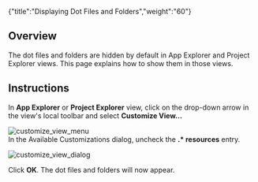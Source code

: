 {"title":"Displaying Dot Files and Folders","weight":"60"} 

## Overview

The dot files and folders are hidden by default in App Explorer and Project Explorer views. This page explains how to show them in those views.

## Instructions

In **App Explorer** or **Project Explorer** view, click on the drop-down arrow in the view's local toolbar and select **Customize View...**

![customize_view_menu](/Images/appc/download/attachments/30083261/customize_view_menu.png)  
In the Available Customizations dialog, uncheck the **.\* resources** entry.

![customize_view_dialog](/Images/appc/download/attachments/30083261/customize_view_dialog.png)

Click **OK**. The dot files and folders will now appear.